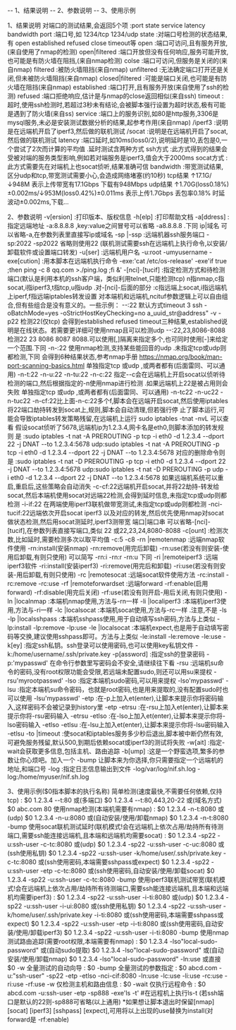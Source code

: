 --   1、结果说明
--   2、参数说明
--   3、使用示例

1、结果说明
    对端口的测试结果,会返回5个项 :port  state  service  latency  bandwidth
    port :端口号,如 1234/tcp  1234/udp
    state :对端口号检测的状态结果,有 open established refused close timeout等
        open :端口可访问,且有服务开放,(来自使用了nmap的检测)
        open|filtered :端口开放但没有任何响应,服务可能开放,也可能是有防火墙在阻挡,(来自nmap检测)
        colse :端口可访问,但服务是关闭的(来自nmap)
        filtered :被防火墙阻挡(来自nmap)
        unfiltered :无法确定端口打开还是关闭,但未被防火墙阻挡(来自nmap)
        closed|filtered :可能是端口关闭,也可能是有防火墙在阻挡(来自nmap)
        established :端口打开,且有服务开放(来自使用了ssh的检测)
        refused :端口拒绝响应,估计是与nmap的close返回相似(来自ssh)
        timeout :超时,使用ssh检测时,若超过3秒未有结论,会被脚本强行设置为超时状态,极有可能是遇到了防火墙(来自ss)
    service :端口上的服务识别,如80是http服务,3306是mysql服务,未必是安装测试数据分析的结果,起参考作用(来自nmap)
        /iperf3 :说明是在远端机开启了iperf3,然后做的联机测试
        /socat :说明是在远端机开启了socat,然后做的联机测试
    latency :端口延时,如10ms(loss0/2),说明延时是10,丢包是0,一个尝试了2次而计算的平均值 .延时测试含两种方式
        ssh方式 :此方式得到的结果会受被对端的服务类型影响,例如若对端服务是iperf3,值会大于2000ms
        socat方式 :此方式需要先在对端机上也socat侦听,结果准确可信
    bandwidth :带宽测试结果,区分udp和tcp,带宽测试需要小心,会造成网络堵塞(约10秒)
        tcp结果 ↑17.1G/↓948M 表示上传带宽有17.1Gbps 下载有948Mbps
        udp结果 ↑1.70G(loss0.18%)±0.002ms/↓953M(loss0.42%)±0.011ms 表示上传1.7Gbps 丢包率0.18% 时延波动±0.002ms,下载…

2、参数说明
    -v[ersion] :打印版本、版权信息
    -h[elp] :打印帮助文档
    -a[ddress] :指定远端地址 -a:8.8.8.8 ,key:value之间冒号可以省略 -a8.8.8.8 .下同
        ip|域名 可以省略-a,在参数列表里直接写ip或域名
    -sp |-ssp :远端机器ssh服务端口 -sp:2022 -sp2022 省略则使用22 (联机测试需要ssh在远端机上执行命令,以安装/卸载软件或设置端口转发)
    -u[ser] :远端机用户名 -u:root  -umyusername
    -exe[cution] :用本脚本在远端机执行命令 -exe:'cat /etc/os-release' -exe'if true ;then ping -c 8 qq.com >./ping.log ;fi &'
    -[nci]-[tucif] :指定检测方式和待检测端口(默认是利用本机的ssh客户端，类似利用telnet,只能检测tcp)
        n指nmap,c指socat,i指iperf3,t指tcp,u指udp .对-[nci]-后面的部分 :c指远端上socat,i指远端机上iperf,f指远端iptables转发设置
        对本端机和远端机,ncituf参数逻辑上可以自由组合,但有些组合是没有意义的。一些示例：
        --:22   默认方式timeout 3 ssh -oBatchMode=yes -oStrictHostKeyChecking=no a_uuid_str@address" -v -p22 检测22(仅tcp)
                会得到established refused timeout三种结果,established说明是在线状态。若需要更详细可使用nmap且可以检测udp
        --:22,23,8086-8088 检测22 23 8086 8087 8088.可以使用[,]隔离来指定多个,也可同时使用[-]来给定一个范围.下同
        -n-:22  使用nmap检测,支持某些能回音的udp .未指定tcp或udp则都检测,下同
                会得到6种结果状态,参考nmap手册 https://nmap.org/book/man-port-scanning-basics.html
                单独指定tcp 或udp ,或两者都有(后面雷同、可以通用) -n-t:22   -n-u:22   -n-tu:22
        -n-c:22 指定--c会在远端机上开启socat以侦听待检测的端口,然后根据指定的-n使用nmap进行检测 .如果远端机上22是被占用则会失败
                单独指定tcp 或udp ,或两者都有(后面雷同、可以通用) -n-tc22   -n-uc22   -n-tuc22
        -n-cf:22比上面-n-c:22多个f,脚本会在远端开启socat,然后使用iptables将22端口劫持转发到socat上,规则,脚本会自动清理,但若强行停
                止了脚本运行,可能会导致iptables转发策略残留,在远端机上运行 sudo iptables -tnat -nvL 可以查看
                假设socat侦听了5678,远端机ip为1.2.3.4,网卡名是eth0,则脚本添加的转发规则
                是 :sudo iptables -t nat -A PREROUTING -p tcp -i eth0 -d 1.2.3.4 --dport 22 -j DNAT --to 1.2.3.4:5678
                udp:sudo iptables -t nat -A PREROUTING -p tcp -i eth0 -d 1.2.3.4 --dport 22 -j DNAT --to 1.2.3.4:5678
                对应的删除命令则
                是 :sudo iptables -t nat -D PREROUTING -p tcp -i eth0 -d 1.2.3.4 --dport 22 -j DNAT --to 1.2.3.4:5678
                udp:sudo iptables -t nat -D PREROUTING -p udp -i eth0 -d 1.2.3.4 --dport 22 -j DNAT --to 1.2.3.4:5678
                如果远端机系统可以重启,重启后,这些策略会自动消失
        -c-cf:22远端机开启socat,并将22劫持-转发给socat,然后本端机使用socat对远端22检测,会得到延时信息,未指定tcp或udp则都检测
        -i-if:22 在两端使用iperf3联机做带宽测试,未指定tcp或udp则都检测
        -nci-tucif:22远端依次开启socat iperf3 以及对应的转发,然后优先使用nmap对socat做状态检测,然后用socat测延时,iperf3测带宽
        端口|端口串 可以省略-[nci]-[tucif],在参数列表直接写端口,类似 22 或22,23,24,8080-8088
    -c[ount] :检测次数,比如延时,需要检测多次以取平均值 -c:5  -c8
    -rn |remotenmap :远端nmap软件使用 -rn:install(安装nmap) -rn:remove(用完后卸载) -rn:use(若没有则安装-使用后卸载,有则只使用)
        可以简写 -rn:i -rn:r -rn:u 下同
    -ri |remoteiperf3 :远端iperf3软件 -ri:install(安装iperf3) -ri:remove(用完后和卸载) -ri:use(若没有则安装-用后卸载,有则只使用)
    -rc |remotesocat :远端socat软件使用方法 -rc:install -rc:remove -rc:use
    -rf |remoteforwardset :远端forward -rf:enable(启用forward) -rf:disable(用完后关闭) -rf:use(若没有则开启-用后关闭,有则只使用)
    -ln |localnmap :本端机nmap使用,方法与-rn一样
    -li |localiperf3 :本端机iperf3使用,方法与-ri一样
    -lc |localsocat :本端机socat使用,方法与-rc一样 .注意,不是 -ls
    -lp |localsshpass :本端机sshpass使用,用于自动填写ssh密码,方法与上类似 -lp:install -lp:remove -lp:use
    -le |localsocat :本端机expect,也是用于自动填写密码等交换,建议使用sshpass即可。方法与上类似 -le:install -le:remove -le:use
    -k[ey] :指定ssh私钥。ssh登录可以使用密码,也可以使用key私钥文件 -k:/home/username/.ssh/private.key
    -p[assword] :指定ssh的登录密码 -p:'mypasswd' 在命令行参数里写密码会不安全,请继续往下看
    -rsu :远端机su命令的密码,没有root权限功能会受限,若远端未配置sudo,则还可以用su来提权 -rsu'myrootpasswd'
    -lso :指定本端机sudo密码,可以用来提权 -lso'mypasswd'
    -lsu :指定本端机su命令密码，也就是root密码,也是用来提取的,没有配置sudo时也可以使用 -lsu'mypasswd'
    -etp :在-p上加入et(enter),让脚本来提示你将密码输入,这样密码不会被记录到history里 -etp
    -etrsu :在-rsu上加入et(enter),让脚本来提示你将-rsu密码输入 -etrsu
    -etlso :在-lso上加入et(enter),让脚本来提示你将-lso密码输入 -etlso
    -etlsu :在-lsu上加入et(enter),让脚本来提示你将-lsu密码输入 -etlsu
    -to |timeout :使socat和iptables服务多少秒后退出,脚本被中断仍然有效,可避免服务残留,默认500,到期后依赖socat或iperf3的测试将失败
    -w[ait] :指定-wait会获取更多信息,包括主机、路由追踪
    -b[ump] :这是一个野蛮选项,繁多的参数让你心烦吧。加入一个 -bump 让脚本来为你选择,你只需要指定一个远端机的地址,和端口号
    -log :指定日志信息输出到文件 -log/var/log/nif.sh.log   -log:/home/myuser/nif.sh.log

3、使用示例($0指本脚本的执行名称)
    简单检测(速度最快,不需要任何依赖,仅持tcp) :
        $0 1.2.3.4 --t:80
        或(多端口) $0 1.2.3.4 --t:80,443,20-22
        或(域名方式) $0 abc.com 80
    使用nmap检测(本端机需要有nmap) :
        $0 1.2.3.4 -n-t:8080
        或(udp) $0 1.2.3.4 -n-u:8080
        或(自动安装/使用/卸载nmap) $0 1.2.3.4 -n-t:8080 -bump
    使用socat联机测试延时(联机模式!会在远端机上依次占用/劫持所有待测端口,需要ssh能连接远端机,且本端和远端机均需要socat) :
        $0 1.2.3.4 -sp22 -u:ssh-user -c-tc:8080
        或(udp) $0 1.2.3.4 -sp22 -u:ssh-user -c-uc:8080
        或(ssh使用私钥) $0 1.2.3.4 -sp22 -u:ssh-user -k/home/user/.ssh/private.key -c-tc:8080
        或(ssh使用密码,本端需要sshpass或expect) $0 1.2.3.4 -sp22 -u:ssh-user -etp -c-tc:8080
        或(ssh使用密码,自动安装/使用/卸载socat) $0 1.2.3.4 -sp22 -u:ssh-user -c-tc:8080 -bump
    使用iperf3联机测试带宽(联机模式!会在远端机上依次占用/劫持所有待测端口,需要ssh能连接远端机,且本端和远端机均需要iperf3) :
        $0 1.2.3.4 -sp22 -u:ssh-user -i-ti:8080
        或(udp) $0 1.2.3.4 -sp22 -u:ssh-user -i-ui:8080
        或(ssh使用私钥) $0 1.2.3.4 -sp22 -u:ssh-user -k/home/user/.ssh/private.key -i-ti:8080
        或(ssh使用密码,本端需要sshpass或expect) $0 1.2.3.4 -sp22 -u:ssh-user -etp -i-ti:8080
        或(ssh使用密码,自动安装/使用/卸载iperf3) $0 1.2.3.4 -sp22 -u:ssh-user -i-ti:8080 -bump
    使用nmap测试路由追踪(需要root权限,本端需要有nmap) :
        $0 1.2.3.4 -lso"local-sudo-password"
        或(自动sudo提取) $0 1.2.3.4 -lso"local-sudo-password"
        或(自动安装/使用/卸载nmap) $0 1.2.3.4 -lso"local-sudo-password" -ln:use
        或直接 $0 -w
    全量测试的自动向导 :
        $0 -bump
    全量测试的参数指定 :
        $0 abcd.com -u:"ssh-user" -sp22 -etp -etlso -nci-cif:8080 -ln:use -lc:use -li:use -rc:use -ri:use -rf:use -w
    仅检测主机和路由信息 :
            $0 -wait
    仅执行远程命令 :
        $0  abcd.com -u:ssh-user -etp -sp888 -exe'ls -t'  #在远程机上执行ls-t (若ssh端口是默认的22则-sp888可省略(以上通用)
    *如果想让脚本退出时保留[nmap] [socat] [iperf3] [sshpass] [expect],可用将以上出现的use替换为install(对forward是 -rf:enable)
	
